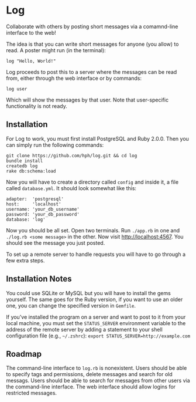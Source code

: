 Log
===

Collaborate with others by posting short messages via a comamnd-line interface
to the web!

The idea is that you can write short messages for anyone (you allow) to read. A
poster might run (in the terminal):

    log "Hello, World!"

Log proceeds to post this to a server where the messages can be read from,
either through the web interface or by commands:

    log user

Which will show the messages by that user. Note that user-specific
functionality is not ready.

Installation
------------

For Log to work, you must first install PostgreSQL and Ruby 2.0.0. Then you
can simply run the following commands:

    git clone https://github.com/hph/log.git && cd log
    bundle install
    createdb log
    rake db:schema:load

Now you will have to create a directory called `config` and inside it, a file
called `database.yml`. It should look somewhat like this:

    adapter:  'postgresql'
    host:     'localhost'
    username: 'your_db_username'
    password: 'your_db_password'
    database: 'log'

Now you should be all set. Open two terminals. Run `./app.rb` in one and
`./log.rb <some message>` in the other. Now visit
[http://localhost:4567](http://localhost:4567). You should see the message you
just posted.

To set up a remote server to handle requests you will have to go through a few
extra steps.

Installation Notes
------------------

You could use SQLite or MySQL but you will have to install the gems yourself.
The same goes for the Ruby version, if you want to use an older one, you can
change the specified version in `Gemfile`.

If you've installed the program on a server and want to post to it from your
local machine, you must set the `STATUS_SERVER` environment variable to the
address of the remote server by adding a statement to your shell configuration
file (e.g., `~/.zshrc`): `export STATUS_SERVER=http://example.com`

Roadmap
-------

The command-line interface to `log.rb` is nonexistent. Users should be able to
specify tags and permissions, delete messages and search for old messags. Users
should be able to search for messages from other users via the command-line
interface. The web interface should allow logins for restricted messages.
